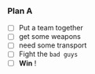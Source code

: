 ### Plan A

- [ ] Put a team together
- [ ] get some weapons
- [ ] need some transport 
- [ ] Fight the  `bad guys`
- [ ] **Win** !
